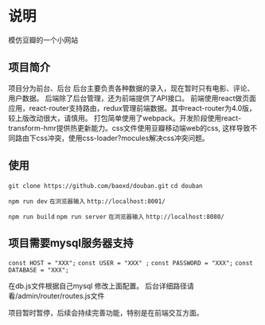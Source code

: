 # 说明
模仿豆瓣的一个小网站

## 项目简介
项目分为前台、后台
后台主要负责各种数据的录入，现在暂时只有电影、评论、用户数据。
后端除了后台管理，还为前端提供了API接口。
前端使用react做页面应用，react-router支持路由，redux管理前端数据。其中react-router为4.0版，较上版改动很大，请慎用。
打包简单使用了webpack。开发阶段使用react-transform-hmr提供热更新能力。css文件使用豆瓣移动端web的css, 这样导致不同路由下css冲突，使用css-loader?mocules解决css冲突问题。

## 使用
`git clone https://github.com/baoxd/douban.git`
`cd douban`

`npm run dev`
`在浏览器输入`
`http://localhost:8001/`

`npm run build`
`npm run server`
`在浏览器输入`
`http://localhost:8080/`

##  项目需要mysql服务器支持
`const HOST = "XXX";`
`const USER = "XXX" ;`
`const PASSWORD = "XXX";`
`const DATABASE = "XXX";`

在db.js文件根据自己mysql 修改上面配置。
后台详细路径请看/admin/router/routes.js文件

项目暂时暂停，后续会持续完善功能，特别是在前端交互方面。



